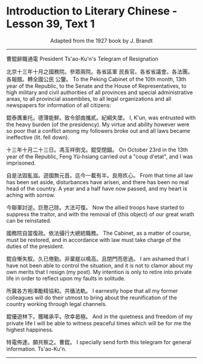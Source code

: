 # Introduction to Literary Chinese - Lesson 39, Text 1

<center>Adapted from the 1927 book by J. Brandt</center>

---

曹錕辭職通電
President Ts'ao-Ku'n's Telegram of Resignation

北京十三年十月之國務院。參眾兩院。各省區軍
民長官。各省省議會。各法團。各報館。轉全國公民
公鑒。
To the Peking Cabinet of the 10th month, 13th year of the Republic, to the Senate and the House of Representatives, to high military and civil authorities of all provinces and special administrative areas, to all provincial assemblies, to all legal organizations and all newspapers for information of all citizens:

錕泰膺重托。德薄能鮮。致令部曲攜貳。紀綱失墜。
I, K'un, was entrusted with the heavy burden (of the presidency). My virtue and ability however were so poor that a conflict among my followers broke out and all laws became ineffective (lit. fell down).

十三年十月二十三日。馮玉祥倒戈。錕受閉錮。
On October 23rd in the 13th year of the Republic, Feng Yü-hsiang carried out a "coup d'etat", and I was imprisoned.

自是法毀亂滋。遊國無元首。迄今一載有半。良用疚心。
From that time all law has been set aside, disturbances have arisen, and there has been no real head of the country. A year and a half have now passed, and my heart is aching with sorrow.

今聯軍討逆。巨憝己除。大法可復。
Now the allied troops have started to suppress the traitor, and with the removal of (this object) of our great wrath can be reinstated.

國務院自當復政。依法攝行大總統職務。
The Cabinet, as a matter of course, must be restored, and in accordance with law must take charge of the duties of the president.

錕自慚失馭。久已倦勤。非棄屣以鳴高。且閉門而思過。
I am ashamed that I have not been able to control the situation, and it is not to clamor about my own merits that I resign (my post). My intention is only to retire into private life in order to reflect upon my faults in solitude.

所冀各方袍澤勵精協和。共循法軌。
I earnestly hope that all my former colleagues will do their utmost to bring about the reunification of the country working through legal channels.

錕優遊林下。獲睹承平。欣幸曷極。
And in the quietness and freedom of my private life I will be able to witness peaceful times which will be for me the highest happiness.

特電佈達。願共察之。曹錕。
I specially send forth this telegram for general information. Ts'ao-Ku'n.

---
